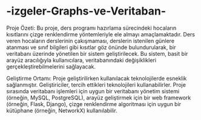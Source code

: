 # -izgeler-Graphs-ve-Veritaban-
Proje Özeti:
Bu proje, ders programı hazırlama sürecindeki hocaların kısıtlarını çizge renklendirme yöntemleriyle ele almayı amaçlamaktadır. Ders veren hocaların derslerinin çakışmaması, derslerin istenilen günlere atanması ve sınıf bilgileri gibi kısıtlar göz önünde bulundurularak, bir veritabanı üzerinde yönetilen bir sistem geliştirilecek. Bu sistem, basit bir arayüz aracılığıyla kullanıcılara, veritabanındaki değişiklikleri gerçekleştirebilmelerini sağlayacak.

Geliştirme Ortamı:
Proje geliştirilirken kullanılacak teknolojilerde esneklik sağlanmıştır. Geliştiriciler, tercih ettikleri teknolojileri kullanabilirler. Proje sırasında veritabanı işlemleri için uygun bir veritabanı yönetim sistemi (örneğin, MySQL, PostgreSQL), arayüz geliştirmek için bir web framework (örneğin, Flask, Django), çizge renklendirme algoritması için uygun bir kütüphane (örneğin, NetworkX) kullanılabilir.
